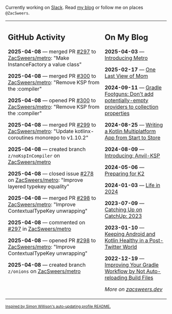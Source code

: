 Currently working on [Slack](https://slack.com/). Read [my blog](https://zacsweers.dev/) or follow me on places `@ZacSweers`.

<table><tr><td valign="top" width="60%">

## GitHub Activity
<!-- githubActivity starts -->
**2025-04-08** — merged PR [#297](https://github.com/ZacSweers/metro/pull/297) to [ZacSweers/metro](https://github.com/ZacSweers/metro): "Make InstanceFactory a value class"

**2025-04-08** — merged PR [#300](https://github.com/ZacSweers/metro/pull/300) to [ZacSweers/metro](https://github.com/ZacSweers/metro): "Remove KSP from the :compiler"

**2025-04-08** — opened PR [#300](https://github.com/ZacSweers/metro/pull/300) to [ZacSweers/metro](https://github.com/ZacSweers/metro): "Remove KSP from the :compiler"

**2025-04-08** — merged PR [#299](https://github.com/ZacSweers/metro/pull/299) to [ZacSweers/metro](https://github.com/ZacSweers/metro): "Update kotlinx-coroutines monorepo to v1.10.2"

**2025-04-08** — created branch `z/noKspInCompiler` on [ZacSweers/metro](https://github.com/ZacSweers/metro)

**2025-04-08** — closed issue [#278](https://github.com/ZacSweers/metro/issues/278) on [ZacSweers/metro](https://github.com/ZacSweers/metro): "Improve layered typekey equality"

**2025-04-08** — merged PR [#298](https://github.com/ZacSweers/metro/pull/298) to [ZacSweers/metro](https://github.com/ZacSweers/metro): "Improve ContextualTypeKey unwrapping"

**2025-04-08** — commented on [#297](https://github.com/ZacSweers/metro/pull/297#issuecomment-2785361622) in [ZacSweers/metro](https://github.com/ZacSweers/metro)

**2025-04-08** — opened PR [#298](https://github.com/ZacSweers/metro/pull/298) to [ZacSweers/metro](https://github.com/ZacSweers/metro): "Improve ContextualTypeKey unwrapping"

**2025-04-08** — created branch `z/onions` on [ZacSweers/metro](https://github.com/ZacSweers/metro)
<!-- githubActivity ends -->
</td><td valign="top" width="40%">

## On My Blog
<!-- blog starts -->
**2025-04-03** — [Introducing Metro](https://www.zacsweers.dev/introducing-metro/)

**2025-02-17** — [One Last View of Mom](https://www.zacsweers.dev/one-last-view-of-mom/)

**2024-09-11** — [Gradle Footguns: Don't add potentially-empty providers to collection properties](https://www.zacsweers.dev/gradle-footgun-adding-empty-providers-to-collection-properties/)

**2024-08-25** — [Writing a Kotlin Multiplatform App from Start to Store](https://www.zacsweers.dev/writing-a-kotlin-multiplatform-app-from-start-to-store/)

**2024-08-09** — [Introducing: Anvil-KSP](https://www.zacsweers.dev/introducing-anvil-ksp/)

**2024-05-06** — [Preparing for K2](https://www.zacsweers.dev/preparing-for-k2/)

**2024-01-03** — [Life in 2024](https://www.zacsweers.dev/life-in-2024/)

**2023-07-09** — [Catching Up on CatchUp: 2023](https://www.zacsweers.dev/catching-up-on-catchup-2023/)

**2023-01-10** — [Keeping Android and Kotlin Healthy in a Post-Twitter World](https://www.zacsweers.dev/keeping-android-healthy/)

**2022-12-19** — [Improving Your Gradle Workflow by Not Auto-reloading Build Files](https://www.zacsweers.dev/improving-your-workflow-by-not-auto-reloading-build-files/)
<!-- blog ends -->
_More on [zacsweers.dev](https://zacsweers.dev/)_
</td></tr></table>

<sub><a href="https://simonwillison.net/2020/Jul/10/self-updating-profile-readme/">Inspired by Simon Willison's auto-updating profile README.</a></sub>
